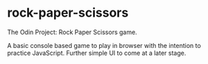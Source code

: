 # rock-paper-scissors
The Odin Project: Rock Paper Scissors game. 

A basic console based game to play in browser with the intention to practice JavaScript. Further simple UI to come at a later stage.

